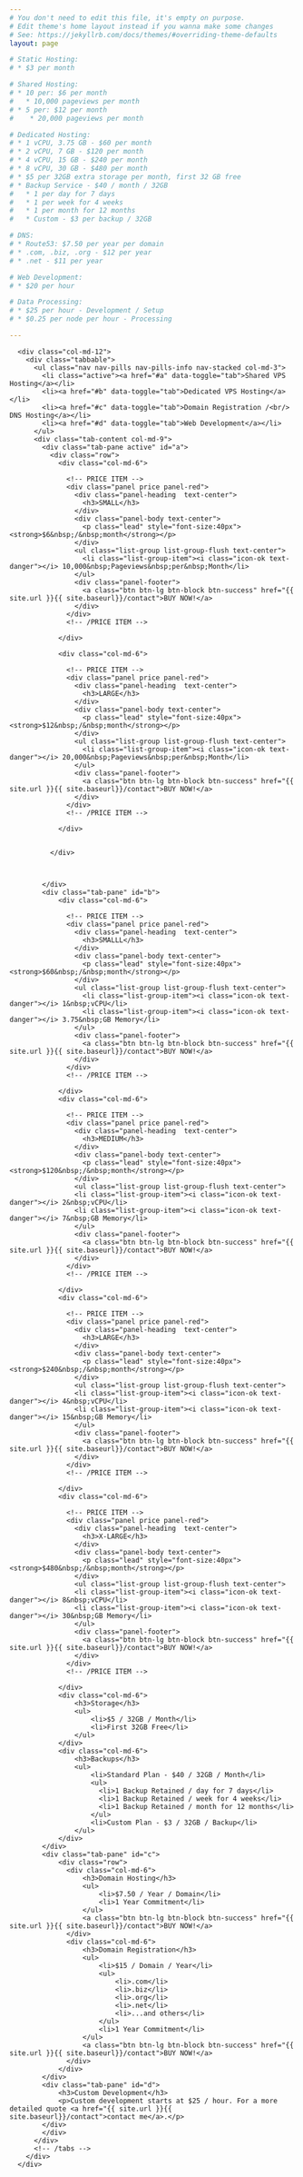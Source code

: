 ```yaml
---
# You don't need to edit this file, it's empty on purpose.
# Edit theme's home layout instead if you wanna make some changes
# See: https://jekyllrb.com/docs/themes/#overriding-theme-defaults
layout: page

# Static Hosting:
# * $3 per month

# Shared Hosting:
# * 10 per: $6 per month
#   * 10,000 pageviews per month
# * 5 per: $12 per month
#    * 20,000 pageviews per month

# Dedicated Hosting:
# * 1 vCPU, 3.75 GB - $60 per month
# * 2 vCPU, 7 GB - $120 per month
# * 4 vCPU, 15 GB - $240 per month
# * 8 vCPU, 30 GB - $480 per month
# * $5 per 32GB extra storage per month, first 32 GB free
# * Backup Service - $40 / month / 32GB
#   * 1 per day for 7 days
#   * 1 per week for 4 weeks
#   * 1 per month for 12 months
#   * Custom - $3 per backup / 32GB

# DNS:
# * Route53: $7.50 per year per domain
# * .com, .biz, .org - $12 per year
# * .net - $11 per year

# Web Development:
# * $20 per hour

# Data Processing:
# * $25 per hour - Development / Setup
# * $0.25 per node per hour - Processing

---
```


  <div class="content">
    <div class="row">

      <div class="col-md-12">
        <div class="tabbable">
          <ul class="nav nav-pills nav-pills-info nav-stacked col-md-3">
            <li class="active"><a href="#a" data-toggle="tab">Shared VPS Hosting</a></li>
            <li><a href="#b" data-toggle="tab">Dedicated VPS Hosting</a></li>
            <li><a href="#c" data-toggle="tab">Domain Registration /<br/> DNS Hosting</a></li>
            <li><a href="#d" data-toggle="tab">Web Development</a></li>
          </ul>
          <div class="tab-content col-md-9">
            <div class="tab-pane active" id="a">
              <div class="row">
                <div class="col-md-6">

                  <!-- PRICE ITEM -->
                  <div class="panel price panel-red">
                    <div class="panel-heading  text-center">
                      <h3>SMALL</h3>
                    </div>
                    <div class="panel-body text-center">
                      <p class="lead" style="font-size:40px"><strong>$6&nbsp;/&nbsp;month</strong></p>
                    </div>
                    <ul class="list-group list-group-flush text-center">
                      <li class="list-group-item"><i class="icon-ok text-danger"></i> 10,000&nbsp;Pageviews&nbsp;per&nbsp;Month</li>
                    </ul>
                    <div class="panel-footer">
                      <a class="btn btn-lg btn-block btn-success" href="{{ site.url }}{{ site.baseurl}}/contact">BUY NOW!</a>
                    </div>
                  </div>
                  <!-- /PRICE ITEM -->

                </div>

                <div class="col-md-6">

                  <!-- PRICE ITEM -->
                  <div class="panel price panel-red">
                    <div class="panel-heading  text-center">
                      <h3>LARGE</h3>
                    </div>
                    <div class="panel-body text-center">
                      <p class="lead" style="font-size:40px"><strong>$12&nbsp;/&nbsp;month</strong></p>
                    </div>
                    <ul class="list-group list-group-flush text-center">
                      <li class="list-group-item"><i class="icon-ok text-danger"></i> 20,000&nbsp;Pageviews&nbsp;per&nbsp;Month</li>
                    </ul>
                    <div class="panel-footer">
                      <a class="btn btn-lg btn-block btn-success" href="{{ site.url }}{{ site.baseurl}}/contact">BUY NOW!</a>
                    </div>
                  </div>
                  <!-- /PRICE ITEM -->

                </div>


              </div>



            </div>
            <div class="tab-pane" id="b">
                <div class="col-md-6">

                  <!-- PRICE ITEM -->
                  <div class="panel price panel-red">
                    <div class="panel-heading  text-center">
                      <h3>SMALLL</h3>
                    </div>
                    <div class="panel-body text-center">
                      <p class="lead" style="font-size:40px"><strong>$60&nbsp;/&nbsp;month</strong></p>
                    </div>
                    <ul class="list-group list-group-flush text-center">
                      <li class="list-group-item"><i class="icon-ok text-danger"></i> 1&nbsp;vCPU</li>
                      <li class="list-group-item"><i class="icon-ok text-danger"></i> 3.75&nbsp;GB Memory</li>
                    </ul>
                    <div class="panel-footer">
                      <a class="btn btn-lg btn-block btn-success" href="{{ site.url }}{{ site.baseurl}}/contact">BUY NOW!</a>
                    </div>
                  </div>
                  <!-- /PRICE ITEM -->

                </div>
                <div class="col-md-6">

                  <!-- PRICE ITEM -->
                  <div class="panel price panel-red">
                    <div class="panel-heading  text-center">
                      <h3>MEDIUM</h3>
                    </div>
                    <div class="panel-body text-center">
                      <p class="lead" style="font-size:40px"><strong>$120&nbsp;/&nbsp;month</strong></p>
                    </div>
                    <ul class="list-group list-group-flush text-center">
                    <li class="list-group-item"><i class="icon-ok text-danger"></i> 2&nbsp;vCPU</li>
                    <li class="list-group-item"><i class="icon-ok text-danger"></i> 7&nbsp;GB Memory</li>
                    </ul>
                    <div class="panel-footer">
                      <a class="btn btn-lg btn-block btn-success" href="{{ site.url }}{{ site.baseurl}}/contact">BUY NOW!</a>
                    </div>
                  </div>
                  <!-- /PRICE ITEM -->

                </div>
                <div class="col-md-6">

                  <!-- PRICE ITEM -->
                  <div class="panel price panel-red">
                    <div class="panel-heading  text-center">
                      <h3>LARGE</h3>
                    </div>
                    <div class="panel-body text-center">
                      <p class="lead" style="font-size:40px"><strong>$240&nbsp;/&nbsp;month</strong></p>
                    </div>
                    <ul class="list-group list-group-flush text-center">
                    <li class="list-group-item"><i class="icon-ok text-danger"></i> 4&nbsp;vCPU</li>
                    <li class="list-group-item"><i class="icon-ok text-danger"></i> 15&nbsp;GB Memory</li>
                    </ul>
                    <div class="panel-footer">
                      <a class="btn btn-lg btn-block btn-success" href="{{ site.url }}{{ site.baseurl}}/contact">BUY NOW!</a>
                    </div>
                  </div>
                  <!-- /PRICE ITEM -->

                </div>
                <div class="col-md-6">

                  <!-- PRICE ITEM -->
                  <div class="panel price panel-red">
                    <div class="panel-heading  text-center">
                      <h3>X-LARGE</h3>
                    </div>
                    <div class="panel-body text-center">
                      <p class="lead" style="font-size:40px"><strong>$480&nbsp;/&nbsp;month</strong></p>
                    </div>
                    <ul class="list-group list-group-flush text-center">
                    <li class="list-group-item"><i class="icon-ok text-danger"></i> 8&nbsp;vCPU</li>
                    <li class="list-group-item"><i class="icon-ok text-danger"></i> 30&nbsp;GB Memory</li>
                    </ul>
                    <div class="panel-footer">
                      <a class="btn btn-lg btn-block btn-success" href="{{ site.url }}{{ site.baseurl}}/contact">BUY NOW!</a>
                    </div>
                  </div>
                  <!-- /PRICE ITEM -->

                </div>
                <div class="col-md-6">
                    <h3>Storage</h3>
                    <ul>
                        <li>$5 / 32GB / Month</li>
                        <li>First 32GB Free</li>
                    </ul>
                </div>
                <div class="col-md-6">
                    <h3>Backups</h3>
                    <ul>
                        <li>Standard Plan - $40 / 32GB / Month</li>
                        <ul>
                          <li>1 Backup Retained / day for 7 days</li>
                          <li>1 Backup Retained / week for 4 weeks</li>
                          <li>1 Backup Retained / month for 12 months</li>
                        </ul>
                        <li>Custom Plan - $3 / 32GB / Backup</li>
                    </ul>
                </div>
            </div>
            <div class="tab-pane" id="c">
                <div class="row">
                  <div class="col-md-6">
                      <h3>Domain Hosting</h3>
                      <ul>
                          <li>$7.50 / Year / Domain</li>
                          <li>1 Year Commitment</li>
                      </ul>
                      <a class="btn btn-lg btn-block btn-success" href="{{ site.url }}{{ site.baseurl}}/contact">BUY NOW!</a>
                  </div>
                  <div class="col-md-6">
                      <h3>Domain Registration</h3>
                      <ul>
                          <li>$15 / Domain / Year</li>
                          <ul>
                              <li>.com</li>
                              <li>.biz</li>
                              <li>.org</li>
                              <li>.net</li>
                              <li>...and others</li>
                          </ul>
                          <li>1 Year Commitment</li>
                      </ul>
                      <a class="btn btn-lg btn-block btn-success" href="{{ site.url }}{{ site.baseurl}}/contact">BUY NOW!</a>
                  </div>
                </div>
            </div>
            <div class="tab-pane" id="d">
                <h3>Custom Development</h3>
                <p>Custom development starts at $25 / hour. For a more detailed quote <a href="{{ site.url }}{{ site.baseurl}}/contact">contact me</a>.</p>
            </div>
            </div>
          </div>
          <!-- /tabs -->
        </div>
      </div>
